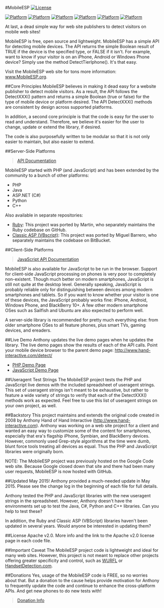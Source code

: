 #MobileESP
[![License](https://img.shields.io/hexpm/l/plug.svg?style=flat)](http://blog.mobileesp.com/?page_id=13)

[![Platform](https://img.shields.io/badge/platform-PHP-orange.svg?style=flat)](http://blog.mobileesp.com/?page_id=53)
[![Platform](https://img.shields.io/badge/platform-Java-orange.svg?style=flat)](http://blog.mobileesp.com/?page_id=53)
[![Platform](https://img.shields.io/badge/platform-ASP.NET-orange.svg?style=flat)](http://blog.mobileesp.com/?page_id=53)
[![Platform](https://img.shields.io/badge/platform-Python-orange.svg?style=flat)](http://blog.mobileesp.com/?page_id=53)
[![Platform](https://img.shields.io/badge/platform-C++-orange.svg?style=flat)](http://blog.mobileesp.com/?page_id=53)
[![Platform](https://img.shields.io/badge/platform-JavaScript-orange.svg?style=flat)](http://blog.mobileesp.com/?page_id=53)



At last, a dead simple way for web site publishers to detect visitors on mobile web sites! 

MobileESP is free, open source and lightweight. MobileESP has a simple API for detecting mobile devices. The API returns the simple Boolean result of TRUE if the device is the specified type, or FALSE if it isn't. For example, want to know if your visitor is on an iPhone, Android or Windows Phone device? Simply use the method DetectTierIphone(). It's that easy.

Visit the MobileESP web site for tons more information: <a href="http://www.mobileesp.org">www.MobileESP.org</a>.


##Core Principles
MobileESP believes in making it dead easy for a website publisher to detect mobile visitors. As a result, the API follows the DetectXXX() pattern and returns a simple Boolean (true or false) for the type of mobile device or platform desired. The API DetectXXX() methods are consistent by design across supported platforms. 

In addition, a second core principle is that the code is easy for the user to read and understand. Therefore, we believe it's easier for the user to change, update or extend the library, if desired. 

The code is also purposefully written to be modular so that it is not only easier to maintain, but also easier to extend. 


##Server-Side Platforms
> <a href="http://blog.mobileesp.com/?page_id=53">API Documentation</a>

MobileESP started with PHP (and JavaScript) and has been extended by the community to a bunch of other platforms:
- PHP
- Java
- ASP.NET (C#) 
- Python
- C++

Also available in separate repositories: 
- <a href="https://github.com/eimermusic/mobileesp">Ruby</a>: This project was ported by Martin, who separately maintains the Ruby codebase on GitHub.
- <a href="https://bitbucket.org/mbarrero/mobileesp-classic-asp">Classic ASP (VBscript)</a>: This project was ported by Miguel Barrero, who separately maintains the codebase on BitBucket.


##Client-Side Platforms
> <a href="http://blog.mobileesp.com/?page_id=60">JavaScript API Documentation</a>

MobileESP is also available for JavaScript to be run in the browser. Support for client-side JavaScript processing on phones is very poor to completely non-existent. Though much better on modern smartphones, JavaScript is still not quite at the desktop level. Generally speaking, JavaScript is probably reliable only for distinguishing between devices among modern smartphones and tablets. So if you want to know whether your visitor is one of these devices, the JavaScript probably works fine: iPhone, Android, Windows Phone, and BlackBerry 10+. A few other modern smartphone OSes such as Sailfish and Ubuntu are also expected to perform well.

A server-side library is recommended for pretty much everything else: from older smartphone OSes to all feature phones, plus smart TVs, gaming devices, and ereaders.


##Live Demo
Anthony updates the live demo pages when he updates the library. The live demo pages show the results of each of the API calls. Point your mobile device browser to the parent demo page: <a href="http://www.hand-interactive.com/detect/">http://www.hand-interactive.com/detect/</a>
- <a href="http://www.hand-interactive.com/detect/mobileesp_demo_php.htm">PHP Demo Page</a>
- <a href="http://www.hand-interactive.com/detect/mobileesp_demo_javascript.htm">JavaScript Demo Page</a>


##Useragent Test Strings
The MobileESP project tests the PHP and JavaScript live demos with the included spreadsheet of useragent strings. This set of useragent strings isn't meant to be exhaustive, but rather to feature a wide variety of strings to verify that each of the DetectXXX() methods work as expected. Feel free to use this list of useragent strings on your own project, as well.


##Backstory
This project maintains and extends the original code created in 2008 by Anthony Hand of Hand Interactive (<a href="http://www.hand-interactive.com">http://www.hand-interactive.com</a>). Anthony was working on a web site project for a client and wanted an easy way to customize some of the content for smartphones, especially that era's flagship iPhone, Symbian, and BlackBerry devices. However, commonly used Grep-style algorithms at the time were dumb, blunt force tools treating all devices as equal. Thus the PHP and JavaScript libraries were originally born.

NOTE: The MobileESP project was previously hosted on the Google Code web site. Because Google closed down that site and there had been many user requests, MobileESP is now hosted with GitHub. 


##Updated May 2015!
Anthony provided a much-needed update in May 2015. Please see the change log in the beginning of each file for full details. 

Anthony tested the PHP and JavaScript libraries with the new useragent strings in the spreadsheet. However, Anthony doesn't have the environments set up to test the Java, C#, Python and C++ libraries. Can you help to test these? 

In addition, the Ruby and Classic ASP (VBScript) libraries haven't been updated in several years. Would anyone be interested in updating them?


##License
Apache v2.0. More info and the link to the Apache v2.0 license page in each code file. 


##Important Caveat
The MobileESP project code is lightweight and ideal for many web sites. However, this project is not meant to replace other projects offering greater specificity and control, such as <a href="http://wurfl.sourceforge.net/">WURFL</a> or <a href="http://www.handsetdetection.com//">HandsetDetection.com</a>.


##Donations
Yes, usage of the MobileESP code is FREE, so no worries about that. But a donation to the cause helps provide motivation for Anthony to frequently update the code and continue to enhance the cross-platform APIs. And get new phones to do new tests with!
> <a href="http://blog.mobileesp.com/?page_id=25">Donation Info</a>
